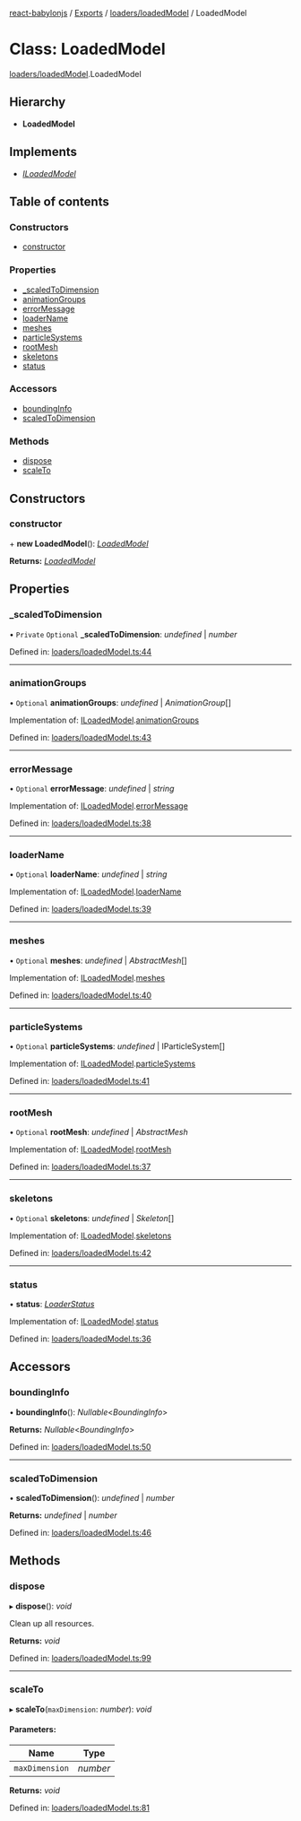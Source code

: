 [react-babylonjs](../../README.md) / [Exports](../../modules.md) /
[loaders/loadedModel](../../modules/loaders_loadedmodel.md) / LoadedModel

# Class: LoadedModel

[loaders/loadedModel](../../modules/loaders_loadedmodel.md).LoadedModel

## Hierarchy

- **LoadedModel**

## Implements

- [_ILoadedModel_](../../interfaces/loaders/loadedmodel.iloadedmodel.md)

## Table of contents

### Constructors

- [constructor](loadedmodel.loadedmodel.md#constructor)

### Properties

- [\_scaledToDimension](loadedmodel.loadedmodel.md#_scaledtodimension)
- [animationGroups](loadedmodel.loadedmodel.md#animationgroups)
- [errorMessage](loadedmodel.loadedmodel.md#errormessage)
- [loaderName](loadedmodel.loadedmodel.md#loadername)
- [meshes](loadedmodel.loadedmodel.md#meshes)
- [particleSystems](loadedmodel.loadedmodel.md#particlesystems)
- [rootMesh](loadedmodel.loadedmodel.md#rootmesh)
- [skeletons](loadedmodel.loadedmodel.md#skeletons)
- [status](loadedmodel.loadedmodel.md#status)

### Accessors

- [boundingInfo](loadedmodel.loadedmodel.md#boundinginfo)
- [scaledToDimension](loadedmodel.loadedmodel.md#scaledtodimension)

### Methods

- [dispose](loadedmodel.loadedmodel.md#dispose)
- [scaleTo](loadedmodel.loadedmodel.md#scaleto)

## Constructors

### constructor

\+ **new LoadedModel**(): [_LoadedModel_](loadedmodel.loadedmodel.md)

**Returns:** [_LoadedModel_](loadedmodel.loadedmodel.md)

## Properties

### \_scaledToDimension

• `Private` `Optional` **\_scaledToDimension**: _undefined_ \| _number_

Defined in:
[loaders/loadedModel.ts:44](https://github.com/brianzinn/react-babylonjs/blob/eba7b00/src/hooks/loaders/loadedModel.ts#L44)

---

### animationGroups

• `Optional` **animationGroups**: _undefined_ \| _AnimationGroup_[]

Implementation of:
[ILoadedModel](../../interfaces/loaders/loadedmodel.iloadedmodel.md).[animationGroups](../../interfaces/loaders/loadedmodel.iloadedmodel.md#animationgroups)

Defined in:
[loaders/loadedModel.ts:43](https://github.com/brianzinn/react-babylonjs/blob/eba7b00/src/hooks/loaders/loadedModel.ts#L43)

---

### errorMessage

• `Optional` **errorMessage**: _undefined_ \| _string_

Implementation of:
[ILoadedModel](../../interfaces/loaders/loadedmodel.iloadedmodel.md).[errorMessage](../../interfaces/loaders/loadedmodel.iloadedmodel.md#errormessage)

Defined in:
[loaders/loadedModel.ts:38](https://github.com/brianzinn/react-babylonjs/blob/eba7b00/src/hooks/loaders/loadedModel.ts#L38)

---

### loaderName

• `Optional` **loaderName**: _undefined_ \| _string_

Implementation of:
[ILoadedModel](../../interfaces/loaders/loadedmodel.iloadedmodel.md).[loaderName](../../interfaces/loaders/loadedmodel.iloadedmodel.md#loadername)

Defined in:
[loaders/loadedModel.ts:39](https://github.com/brianzinn/react-babylonjs/blob/eba7b00/src/hooks/loaders/loadedModel.ts#L39)

---

### meshes

• `Optional` **meshes**: _undefined_ \| _AbstractMesh_[]

Implementation of:
[ILoadedModel](../../interfaces/loaders/loadedmodel.iloadedmodel.md).[meshes](../../interfaces/loaders/loadedmodel.iloadedmodel.md#meshes)

Defined in:
[loaders/loadedModel.ts:40](https://github.com/brianzinn/react-babylonjs/blob/eba7b00/src/hooks/loaders/loadedModel.ts#L40)

---

### particleSystems

• `Optional` **particleSystems**: _undefined_ \| IParticleSystem[]

Implementation of:
[ILoadedModel](../../interfaces/loaders/loadedmodel.iloadedmodel.md).[particleSystems](../../interfaces/loaders/loadedmodel.iloadedmodel.md#particlesystems)

Defined in:
[loaders/loadedModel.ts:41](https://github.com/brianzinn/react-babylonjs/blob/eba7b00/src/hooks/loaders/loadedModel.ts#L41)

---

### rootMesh

• `Optional` **rootMesh**: _undefined_ \| _AbstractMesh_

Implementation of:
[ILoadedModel](../../interfaces/loaders/loadedmodel.iloadedmodel.md).[rootMesh](../../interfaces/loaders/loadedmodel.iloadedmodel.md#rootmesh)

Defined in:
[loaders/loadedModel.ts:37](https://github.com/brianzinn/react-babylonjs/blob/eba7b00/src/hooks/loaders/loadedModel.ts#L37)

---

### skeletons

• `Optional` **skeletons**: _undefined_ \| _Skeleton_[]

Implementation of:
[ILoadedModel](../../interfaces/loaders/loadedmodel.iloadedmodel.md).[skeletons](../../interfaces/loaders/loadedmodel.iloadedmodel.md#skeletons)

Defined in:
[loaders/loadedModel.ts:42](https://github.com/brianzinn/react-babylonjs/blob/eba7b00/src/hooks/loaders/loadedModel.ts#L42)

---

### status

• **status**: [_LoaderStatus_](../../enums/loaders/loadedmodel.loaderstatus.md)

Implementation of:
[ILoadedModel](../../interfaces/loaders/loadedmodel.iloadedmodel.md).[status](../../interfaces/loaders/loadedmodel.iloadedmodel.md#status)

Defined in:
[loaders/loadedModel.ts:36](https://github.com/brianzinn/react-babylonjs/blob/eba7b00/src/hooks/loaders/loadedModel.ts#L36)

## Accessors

### boundingInfo

• **boundingInfo**(): _Nullable_<_BoundingInfo_\>

**Returns:** _Nullable_<_BoundingInfo_\>

Defined in:
[loaders/loadedModel.ts:50](https://github.com/brianzinn/react-babylonjs/blob/eba7b00/src/hooks/loaders/loadedModel.ts#L50)

---

### scaledToDimension

• **scaledToDimension**(): _undefined_ \| _number_

**Returns:** _undefined_ \| _number_

Defined in:
[loaders/loadedModel.ts:46](https://github.com/brianzinn/react-babylonjs/blob/eba7b00/src/hooks/loaders/loadedModel.ts#L46)

## Methods

### dispose

▸ **dispose**(): _void_

Clean up all resources.

**Returns:** _void_

Defined in:
[loaders/loadedModel.ts:99](https://github.com/brianzinn/react-babylonjs/blob/eba7b00/src/hooks/loaders/loadedModel.ts#L99)

---

### scaleTo

▸ **scaleTo**(`maxDimension`: _number_): _void_

#### Parameters:

| Name           | Type     |
| -------------- | -------- |
| `maxDimension` | _number_ |

**Returns:** _void_

Defined in:
[loaders/loadedModel.ts:81](https://github.com/brianzinn/react-babylonjs/blob/eba7b00/src/hooks/loaders/loadedModel.ts#L81)
